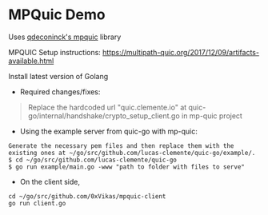 # MPQuic Demo

Uses [qdeconinck's mpquic](https://github.com/qdeconinck/mp-quic/) library

MPQUIC Setup instructions: https://multipath-quic.org/2017/12/09/artifacts-available.html

Install latest version of Golang

- Required changes/fixes:
> Replace the hardcoded url "quic.clemente.io" at quic-go/internal/handshake/crypto_setup_client.go in mp-quic project


 - Using the example server from quic-go with mp-quic:
  ```
  Generate the necessary pem files and then replace them with the existing ones at ~/go/src/github.com/lucas-clemente/quic-go/example/.
  $ cd ~/go/src/github.com/lucas-clemente/quic-go
  $ go run example/main.go -www "path to folder with files to serve"
  ```
  - On the client side,
  ```
  cd ~/go/src/github.com/0xVikas/mpquic-client
  go run client.go
  ```
